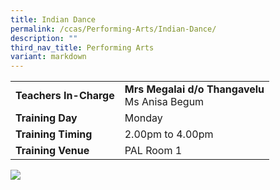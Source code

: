 ```yaml
---
title: Indian Dance
permalink: /ccas/Performing-Arts/Indian-Dance/
description: ""
third_nav_title: Performing Arts
variant: markdown
---
```

| | |
| --- | ---|
| **Teachers In-Charge** |**Mrs Megalai d/o Thangavelu**<br>Ms Anisa Begum
|**Training Day**|Monday
|**Training Timing**|2.00pm to 4.00pm
|**Training Venue**|PAL Room 1

![](/images/CCA/Ngee_Ann_Primary_School_Z81_0665.jpg)